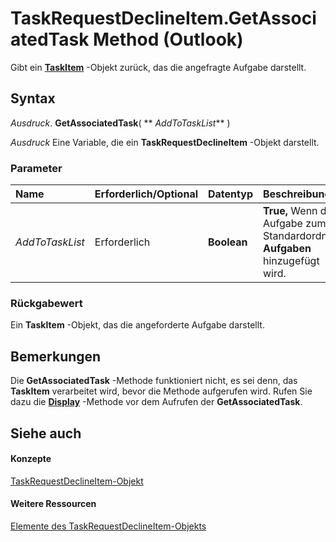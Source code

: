 
# TaskRequestDeclineItem.GetAssociatedTask Method (Outlook)

Gibt ein  **[TaskItem](5df8cfa5-5460-a5a1-a130-ba5bca1a0091.md)** -Objekt zurück, das die angefragte Aufgabe darstellt.


## Syntax

 _Ausdruck_. **GetAssociatedTask**( ** _AddToTaskList_** )

 _Ausdruck_ Eine Variable, die ein **TaskRequestDeclineItem** -Objekt darstellt.


### Parameter



|**Name**|**Erforderlich/Optional**|**Datentyp**|**Beschreibung**|
|:-----|:-----|:-----|:-----|
| _AddToTaskList_|Erforderlich|**Boolean**|**True,** Wenn die Aufgabe zum Standardordner **Aufgaben** hinzugefügt wird.|

### Rückgabewert

Ein  **TaskItem** -Objekt, das die angeforderte Aufgabe darstellt.


## Bemerkungen

Die  **GetAssociatedTask** -Methode funktioniert nicht, es sei denn, das **TaskItem** verarbeitet wird, bevor die Methode aufgerufen wird. Rufen Sie dazu die **[Display](fea0619d-06dc-df44-fe93-5756eefb1be0.md)** -Methode vor dem Aufrufen der **GetAssociatedTask**.


## Siehe auch


#### Konzepte


[TaskRequestDeclineItem-Objekt](e842c7c0-7943-9219-329b-30b892ab99b0.md)
#### Weitere Ressourcen


[Elemente des TaskRequestDeclineItem-Objekts](http://msdn.microsoft.com/library/3de31d0d-2444-876c-5d4d-1192851301af%28Office.15%29.aspx)